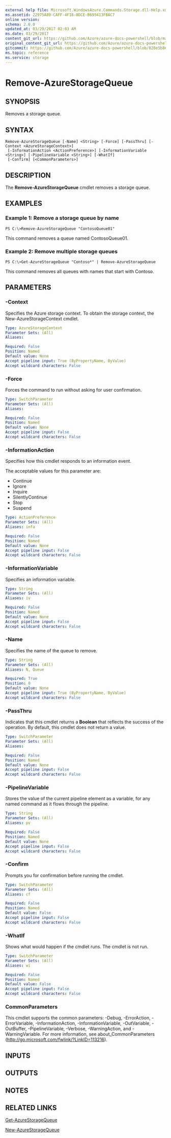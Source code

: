 ```yaml
---
external help file: Microsoft.WindowsAzure.Commands.Storage.dll-Help.xml
ms.assetid: 22975A89-CAFF-4F18-8DCE-B695413FBAC7
online version:
schema: 2.0.0
updated_at: 03/29/2017 02:03 AM
ms.date: 03/29/2017
content_git_url: https://github.com/Azure/azure-docs-powershell/blob/master/azureps-cmdlets-docs/ResourceManager/Azure.Storage/v2.7.0/Remove-AzureStorageQueue.md
original_content_git_url: https://github.com/Azure/azure-docs-powershell/blob/master/azureps-cmdlets-docs/ResourceManager/Azure.Storage/v2.7.0/Remove-AzureStorageQueue.md
gitcommit: https://github.com/Azure/azure-docs-powershell/blob/828e5b8648af6bdf3119ffe0cd409647f00de183
ms.topic: reference
ms.service: storage
---
```


# Remove-AzureStorageQueue

## SYNOPSIS
Removes a storage queue.

## SYNTAX

```
Remove-AzureStorageQueue [-Name] <String> [-Force] [-PassThru] [-Context <AzureStorageContext>]
 [-InformationAction <ActionPreference>] [-InformationVariable <String>] [-PipelineVariable <String>] [-WhatIf]
 [-Confirm] [<CommonParameters>]
```

## DESCRIPTION
The **Remove-AzureStorageQueue** cmdlet removes a storage queue.

## EXAMPLES

### Example 1: Remove a storage queue by name
```
PS C:\>Remove-AzureStorageQueue "ContosoQueue01"
```

This command removes a queue named ContosoQueue01.

### Example 2: Remove multiple storage queues
```
PS C:\>Get-AzureStorageQueue "Contoso*" | Remove-AzureStorageQueue
```

This command removes all queues with names that start with Contoso.

## PARAMETERS

### -Context
Specifies the Azure storage context.
To obtain the storage context, the New-AzureStorageContext cmdlet.

```yaml
Type: AzureStorageContext
Parameter Sets: (All)
Aliases: 

Required: False
Position: Named
Default value: None
Accept pipeline input: True (ByPropertyName, ByValue)
Accept wildcard characters: False
```

### -Force
Forces the command to run without asking for user confirmation.

```yaml
Type: SwitchParameter
Parameter Sets: (All)
Aliases: 

Required: False
Position: Named
Default value: None
Accept pipeline input: False
Accept wildcard characters: False
```

### -InformationAction
Specifies how this cmdlet responds to an information event.

The acceptable values for this parameter are:

- Continue
- Ignore
- Inquire
- SilentlyContinue
- Stop
- Suspend

```yaml
Type: ActionPreference
Parameter Sets: (All)
Aliases: infa

Required: False
Position: Named
Default value: None
Accept pipeline input: False
Accept wildcard characters: False
```

### -InformationVariable
Specifies an information variable.

```yaml
Type: String
Parameter Sets: (All)
Aliases: iv

Required: False
Position: Named
Default value: None
Accept pipeline input: False
Accept wildcard characters: False
```

### -Name
Specifies the name of the queue to remove.

```yaml
Type: String
Parameter Sets: (All)
Aliases: N, Queue

Required: True
Position: 0
Default value: None
Accept pipeline input: True (ByPropertyName, ByValue)
Accept wildcard characters: False
```

### -PassThru
Indicates that this cmdlet returns a **Boolean** that reflects the success of the operation.
By default, this cmdlet does not return a value.

```yaml
Type: SwitchParameter
Parameter Sets: (All)
Aliases: 

Required: False
Position: Named
Default value: None
Accept pipeline input: False
Accept wildcard characters: False
```

### -PipelineVariable
Stores the value of the current pipeline element as a variable, for any named command as it flows through the pipeline.

```yaml
Type: String
Parameter Sets: (All)
Aliases: pv

Required: False
Position: Named
Default value: None
Accept pipeline input: False
Accept wildcard characters: False
```

### -Confirm
Prompts you for confirmation before running the cmdlet.

```yaml
Type: SwitchParameter
Parameter Sets: (All)
Aliases: cf

Required: False
Position: Named
Default value: False
Accept pipeline input: False
Accept wildcard characters: False
```

### -WhatIf
Shows what would happen if the cmdlet runs.
The cmdlet is not run.

```yaml
Type: SwitchParameter
Parameter Sets: (All)
Aliases: wi

Required: False
Position: Named
Default value: False
Accept pipeline input: False
Accept wildcard characters: False
```

### CommonParameters
This cmdlet supports the common parameters: -Debug, -ErrorAction, -ErrorVariable, -InformationAction, -InformationVariable, -OutVariable, -OutBuffer, -PipelineVariable, -Verbose, -WarningAction, and -WarningVariable. For more information, see about_CommonParameters (http://go.microsoft.com/fwlink/?LinkID=113216).

## INPUTS

## OUTPUTS

## NOTES

## RELATED LINKS

[Get-AzureStorageQueue](./Get-AzureStorageQueue.md)

[New-AzureStorageQueue](./New-AzureStorageQueue.md)
